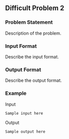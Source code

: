 ## Difficult Problem 2

### Problem Statement
Description of the problem.

### Input Format
Describe the input format.

### Output Format
Describe the output format.

### Example
Input
```
Sample input here
```
Output
```
Sample output here
```
